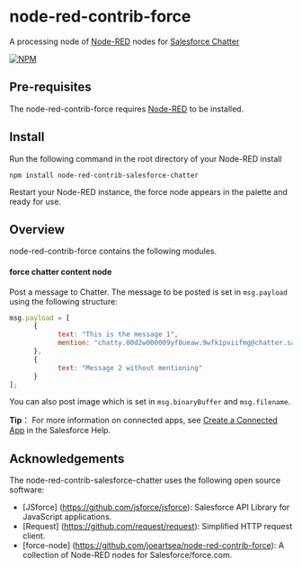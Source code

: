 node-red-contrib-force
========================

A processing node of <a href="http://nodered.org" target="_new">Node-RED</a> nodes for <a href="http://www.salesforce.com/" target="_new">Salesforce Chatter</a>

[![NPM](https://nodei.co/npm/node-red-contrib-force.png?downloads=true)](https://nodei.co/npm/node-red-contrib-force/)

Pre-requisites
-------

The node-red-contrib-force requires <a href="http://nodered.org" target="_new">Node-RED</a> to be installed.


Install
-------

Run the following command in the root directory of your Node-RED install

    npm install node-red-contrib-salesforce-chatter

Restart your Node-RED instance, the force node appears in the palette and ready for use.


Overview
-------

node-red-contrib-force contains the following modules.

#### force chatter content node

Post a message to Chatter. The message to be posted is set in `msg.payload` using the following structure:
```js
msg.payload = [
      {
            text: "This is the message 1",
            mention: "chatty.00d2w000009yf8ueaw.9wfk1pviifmg@chatter.salesforce.com"
      },
      {
            text: "Message 2 without mentioning"
      }
];
```

You can also post image which is set in `msg.binaryBuffer` and `msg.filename`.


**Tip**： For more information on connected apps, see [Create a Connected App](https://help.salesforce.com/articleView?id=connected_app_create.htm) in the Salesforce Help.


Acknowledgements
----------------

The node-red-contrib-salesforce-chatter uses the following open source software:

- [JSforce] (https://github.com/jsforce/jsforce): Salesforce API Library for JavaScript applications.
- [Request] (https://github.com/request/request): Simplified HTTP request client.
- [force-node] (https://github.com/joeartsea/node-red-contrib-force): A collection of Node-RED nodes for Salesforce/force.com.
